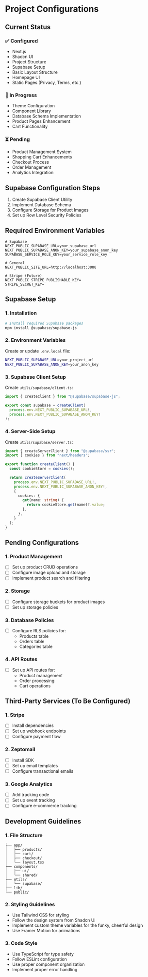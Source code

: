 # Project Configurations

## Current Status

### ✅ Configured

- Next.js
- Shadcn UI
- Project Structure
- Supabase Setup
- Basic Layout Structure
- Homepage UI
- Static Pages (Privacy, Terms, etc.)

### 🔄 In Progress

- Theme Configuration
- Component Library
- Database Schema Implementation
- Product Pages Enhancement
- Cart Functionality

### ⏳ Pending

- Product Management System
- Shopping Cart Enhancements
- Checkout Process
- Order Management
- Analytics Integration

## Supabase Configuration Steps

1. Create Supabase Client Utility
2. Implement Database Schema
3. Configure Storage for Product Images
4. Set up Row Level Security Policies

## Required Environment Variables

```env
# Supabase
NEXT_PUBLIC_SUPABASE_URL=your_supabase_url
NEXT_PUBLIC_SUPABASE_ANON_KEY=your_supabase_anon_key
SUPABASE_SERVICE_ROLE_KEY=your_service_role_key

# General
NEXT_PUBLIC_SITE_URL=http://localhost:3000

# Stripe (Future)
NEXT_PUBLIC_STRIPE_PUBLISHABLE_KEY=
STRIPE_SECRET_KEY=
```

## Supabase Setup

### 1. Installation

```bash
# Install required Supabase packages
npm install @supabase/supabase-js
```

### 2. Environment Variables

Create or update `.env.local` file:

```bash
NEXT_PUBLIC_SUPABASE_URL=your_project_url
NEXT_PUBLIC_SUPABASE_ANON_KEY=your_anon_key
```

### 3. Supabase Client Setup

Create `utils/supabase/client.ts`:

```typescript
import { createClient } from "@supabase/supabase-js";

export const supabase = createClient(
  process.env.NEXT_PUBLIC_SUPABASE_URL!,
  process.env.NEXT_PUBLIC_SUPABASE_ANON_KEY!
);
```

### 4. Server-Side Setup

Create `utils/supabase/server.ts`:

```typescript
import { createServerClient } from "@supabase/ssr";
import { cookies } from "next/headers";

export function createClient() {
  const cookieStore = cookies();

  return createServerClient(
    process.env.NEXT_PUBLIC_SUPABASE_URL!,
    process.env.NEXT_PUBLIC_SUPABASE_ANON_KEY!,
    {
      cookies: {
        get(name: string) {
          return cookieStore.get(name)?.value;
        },
      },
    }
  );
}
```

## Pending Configurations

### 1. Product Management

- [ ] Set up product CRUD operations
- [ ] Configure image upload and storage
- [ ] Implement product search and filtering

### 2. Storage

- [ ] Configure storage buckets for product images
- [ ] Set up storage policies

### 3. Database Policies

- [ ] Configure RLS policies for:
  - Products table
  - Orders table
  - Categories table

### 4. API Routes

- [ ] Set up API routes for:
  - Product management
  - Order processing
  - Cart operations

## Third-Party Services (To Be Configured)

### 1. Stripe

- [ ] Install dependencies
- [ ] Set up webhook endpoints
- [ ] Configure payment flow

### 2. Zeptomail

- [ ] Install SDK
- [ ] Set up email templates
- [ ] Configure transactional emails

### 3. Google Analytics

- [ ] Add tracking code
- [ ] Set up event tracking
- [ ] Configure e-commerce tracking

## Development Guidelines

### 1. File Structure

```
├── app/
│   ├── products/
│   ├── cart/
│   ├── checkout/
│   └── layout.tsx
├── components/
│   ├── ui/
│   └── shared/
├── utils/
│   └── supabase/
├── lib/
└── public/
```

### 2. Styling Guidelines

- Use Tailwind CSS for styling
- Follow the design system from Shadcn UI
- Implement custom theme variables for the funky, cheerful design
- Use Framer Motion for animations

### 3. Code Style

- Use TypeScript for type safety
- Follow ESLint configuration
- Use proper component organization
- Implement proper error handling
